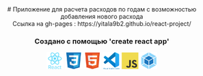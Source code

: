 <div  align="center" >
# Приложение для расчета расходов по годам с возможностью добавления нового расхода

<div>Ссылка на gh-pages : https://yitala9b2.github.io/react-project/</div>

<h3> Создано с помощью 'create react app'</h3>
   <img src="https://github.com/devicons/devicon/blob/master/icons/react/react-original-wordmark.svg" title="react" alt="react" width="40" height="40"/>
  <img src="https://github.com/devicons/devicon/blob/master/icons/css3/css3-original.svg" title="Css3" alt="Css3" width="40" height="40"/>
   <img src="https://github.com/devicons/devicon/blob/master/icons/html5/html5-original.svg" title="Html5" alt="Html5" width="40" height="40"/>
  <img src="https://github.com/devicons/devicon/blob/master/icons/vscode/vscode-original-wordmark.svg" title="vscode" alt="vscode" width="40" height="40"/>
    <img src="https://github.com/devicons/devicon/blob/master/icons/javascript/javascript-original.svg" title="JavaScript" alt="JavaScript" width="40" height="40"/>
  <img src="https://github.com/devicons/devicon/blob/master/icons/webpack/webpack-original.svg" title="webpack" alt="webpack" width="40" height="40"/>
  </div>
